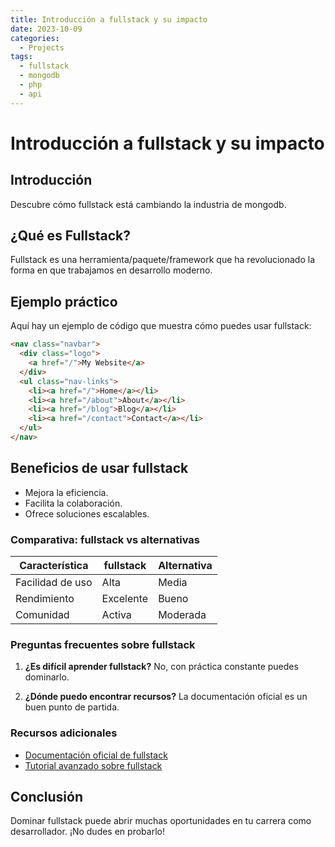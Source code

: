 ```yaml
---
title: Introducción a fullstack y su impacto
date: 2023-10-09
categories: 
  - Projects
tags:
  - fullstack
  - mongodb
  - php
  - api
---
```


# Introducción a fullstack y su impacto

## Introducción

Descubre cómo fullstack está cambiando la industria de mongodb.

## ¿Qué es Fullstack?

Fullstack es una herramienta/paquete/framework que ha revolucionado la forma en que trabajamos en desarrollo moderno.

## Ejemplo práctico

Aquí hay un ejemplo de código que muestra cómo puedes usar fullstack:

```html
<nav class="navbar">
  <div class="logo">
    <a href="/">My Website</a>
  </div>
  <ul class="nav-links">
    <li><a href="/">Home</a></li>
    <li><a href="/about">About</a></li>
    <li><a href="/blog">Blog</a></li>
    <li><a href="/contact">Contact</a></li>
  </ul>
</nav>
```

## Beneficios de usar fullstack

- Mejora la eficiencia.
- Facilita la colaboración.
- Ofrece soluciones escalables.

### Comparativa: fullstack vs alternativas

| Característica | fullstack | Alternativa |
|---------------|-------------|------------|
| Facilidad de uso | Alta | Media |
| Rendimiento | Excelente | Bueno |
| Comunidad | Activa | Moderada |

### Preguntas frecuentes sobre fullstack

1. **¿Es difícil aprender fullstack?**
   No, con práctica constante puedes dominarlo.

2. **¿Dónde puedo encontrar recursos?**
   La documentación oficial es un buen punto de partida.

### Recursos adicionales

- [Documentación oficial de fullstack](https://example.com)
- [Tutorial avanzado sobre fullstack](https://example.com/tutorial)

## Conclusión

Dominar fullstack puede abrir muchas oportunidades en tu carrera como desarrollador. ¡No dudes en probarlo!